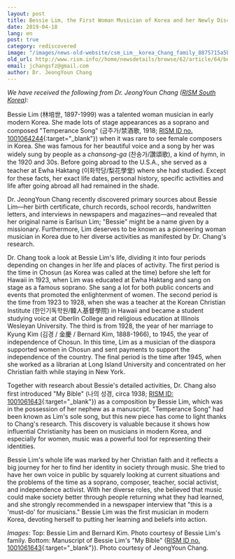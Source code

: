 ```yaml
---
layout: post
title: Bessie Lim, the First Woman Musician of Korea and her Newly Discovered Work
date: 2019-04-18
lang: en
post: true
category: rediscovered
image: "/images/news-old-website/csm_Lim__korea_Chang_family_8875715a5b.jpg"
old_url: http://www.rism.info//home/newsdetails/browse/62/article/64/bessie-lim-the-first-woman-musician-of-korea-and-her-newly-discovered-work.html
email: jchangsfz@gmail.com
author: Dr. JeongYoun Chang
---
```


_We have received the following from Dr. JeongYoun Chang ([RISM South Korea](http://ewha.kor.rism.info/index.php?id=531#c2128)):_

Bessie Lim (林培世, 1897-1999) was a talented woman musician in early modern Korea. She made lots of stage appearances as a soprano and composed "Temperance Song" (금주가/禁酒歌, 1918; [RISM ID no. 1001064244](https://opac.rism.info/search?id=1001064244&View=rism&Language=en){:target="_blank"}) when it was rare to see female composers in Korea. She was famous for her beautiful voice and a song by her was widely sung by people as a _chansong-ga_ (찬송가/讚頌歌), a kind of hymn, in the 1920 and 30s. Before going abroad to the U.S.A., she served as a teacher at Ewha Haktang (이화학당/梨花學堂) where she had studied. Except for these facts, her exact life dates, personal history, specific activities and life after going abroad all had remained in the shade.

Dr. JeongYoun Chang recently discovered primary sources about Bessie Lim―her birth certificate, church records, school records, handwritten letters, and interviews in newspapers and magazines―and revealed that her original name is Earlsun Lim; "Bessie" might be a name given by a missionary. Furthermore, Lim deserves to be known as a pioneering woman musician in Korea due to her diverse activities as manifested by Dr. Chang's research.

Dr. Chang took a look at Bessie Lim's life, dividing it into four periods depending on changes in her life and places of activity. The first period is the time in Chosun (as Korea was called at the time) before she left for Hawaii in 1923, when Lim was educated at Ewha Haktang and sang on stage as a famous soprano. She sang a lot for both public concerts and events that promoted the enlightenment of women. The second period is the time from 1923 to 1928, when she was a teacher at the Korean Christian Institute (한인기독학원/韓人基督學院) in Hawaii and became a student studying voice at Oberlin College and religious education at Illinois Wesleyan University. The third is from 1928, the year of her marriage to Kyung Kim (김경 / 金慶 / Bernard Kim, 1888-1966), to 1945, the year of independence of Chosun. In this time, Lim as a musician of the diaspora supported women in Chosun and sent payments to support the independence of the country. The final period is the time after 1945, when she worked as a librarian at Long Island University and concentrated on her Christian faith while staying in New York.

Together with research about Bessie's detailed activities, Dr. Chang also first introduced "My Bible" (나의 성경, circa 1938; [RISM ID: 1001061643](https://opac.rism.info/search?id=1001061643&View=rism&Language=en){:target="_blank"}) as a composition by Bessie Lim, which was in the possession of her nephew as a manuscript. "Temperance Song" had been known as Lim's sole song, but this new piece has come to light thanks to Chang's research. This discovery is valuable because it shows how influential Christianity has been on musicians in modern Korea, and especially for women, music was a powerful tool for representing their identities.

Bessie Lim's whole life was marked by her Christian faith and it reflects a big journey for her to find her identity in society through music. She tried to have her own voice in public by squarely looking at current situations and the problems of the time as a soprano, composer, teacher, social activist, and independence activist. With her diverse roles, she believed that music could make society better through people returning what they had learned, and she strongly recommended in a newspaper interview that "this is a 'must-do' for musicians." Bessie Lim was the first musician in modern Korea, devoting herself to putting her learning and beliefs into action.

_Images_:
Top: Bessie Lim and Bernard Kim. Photo courtesy of Bessie Lim's family.
Bottom: Manuscript of Bessie Lim's "My Bible" ([RISM ID no. 1001061643](https://opac.rism.info/search?id=1001061643&View=rism&Language=en){:target="_blank"}). Photo courtesy of JeongYoun Chang.

